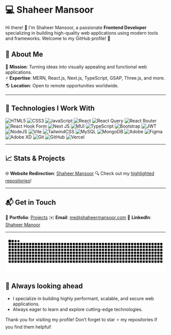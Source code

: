 # 💻 Shaheer Mansoor  

Hi there! 👋 I'm Shaheer Mansoor, a passionate **Frontend Developer** specializing in building high-quality web applications using modern tools and frameworks. Welcome to my GitHub profile! 🌟  

## 🌟 About Me  
🎯 **Mission**: Turning ideas into visually appealing and functional web applications.  
⚡ **Expertise**: MERN, React.js, Next.js, TypeScript, GSAP, Three.js, and more.  
🌎 **Location**: Open to remote opportunities worldwide.  

---

## 🚀 Technologies I Work With  
![HTML5](https://img.shields.io/badge/html5-%23E34F26.svg?style=for-the-badge&logo=html5&logoColor=white) ![CSS3](https://img.shields.io/badge/css3-%231572B6.svg?style=for-the-badge&logo=css3&logoColor=white) ![JavaScript](https://img.shields.io/badge/javascript-%23323330.svg?style=for-the-badge&logo=javascript&logoColor=%23F7DF1E) ![React](https://img.shields.io/badge/react-%2320232a.svg?style=for-the-badge&logo=react&logoColor=%2361DAFB) ![React Query](https://img.shields.io/badge/-React%20Query-FF4154?style=for-the-badge&logo=react%20query&logoColor=white) ![React Router](https://img.shields.io/badge/React_Router-CA4245?style=for-the-badge&logo=react-router&logoColor=white) ![React Hook Form](https://img.shields.io/badge/React%20Hook%20Form-%23EC5990.svg?style=for-the-badge&logo=reacthookform&logoColor=white) ![Next JS](https://img.shields.io/badge/Next-black?style=for-the-badge&logo=next.js&logoColor=white) ![MUI](https://img.shields.io/badge/MUI-%230081CB.svg?style=for-the-badge&logo=mui&logoColor=white) ![TypeScript](https://img.shields.io/badge/typescript-%23007ACC.svg?style=for-the-badge&logo=typescript&logoColor=white) ![Bootstrap](https://img.shields.io/badge/bootstrap-%238511FA.svg?style=for-the-badge&logo=bootstrap&logoColor=white) ![JWT](https://img.shields.io/badge/JWT-black?style=for-the-badge&logo=JSON%20web%20tokens) ![NodeJS](https://img.shields.io/badge/node.js-6DA55F?style=for-the-badge&logo=node.js&logoColor=white) ![Vite](https://img.shields.io/badge/vite-%23646CFF.svg?style=for-the-badge&logo=vite&logoColor=white) ![TailwindCSS](https://img.shields.io/badge/tailwindcss-%2338B2AC.svg?style=for-the-badge&logo=tailwind-css&logoColor=white) ![MySQL](https://img.shields.io/badge/mysql-4479A1.svg?style=for-the-badge&logo=mysql&logoColor=white) ![MongoDB](https://img.shields.io/badge/MongoDB-%234ea94b.svg?style=for-the-badge&logo=mongodb&logoColor=white) ![Adobe](https://img.shields.io/badge/adobe-%23FF0000.svg?style=for-the-badge&logo=adobe&logoColor=white) ![Figma](https://img.shields.io/badge/figma-%23F24E1E.svg?style=for-the-badge&logo=figma&logoColor=white) ![Adobe XD](https://img.shields.io/badge/Adobe%20XD-470137?style=for-the-badge&logo=Adobe%20XD&logoColor=#FF61F6) ![Git](https://img.shields.io/badge/git-%23F05033.svg?style=for-the-badge&logo=git&logoColor=white) ![GitHub](https://img.shields.io/badge/github-%23121011.svg?style=for-the-badge&logo=github&logoColor=white) ![Vercel](https://img.shields.io/badge/vercel-%23000000.svg?style=for-the-badge&logo=vercel&logoColor=white)

---

## 📈 Stats & Projects  
🌐 **Website Redirection**: [Shaheer Mansoor](https://shaheermansoor.com)
🔍 Check out my [highlighted repositories](https://github.com/Shaheer5/yc-directory)!  

---

## 📬 Get in Touch  
🔗 **Portfolio**: [Projects](https://shaheermansoor.com/projects)
✉️ **Email**: me@shaheermansoor.com
💼 **LinkedIn**: [Shaheer Manoor](linkedin.com/in/shaheer-mansoor) 

---


<picture>
  <source media="(prefers-color-scheme: dark)" srcset="https://raw.githubusercontent.com/farhanf7n/farhanf7n/output/github-snake-dark.svg" />
  <source media="(prefers-color-scheme: light)" srcset="https://raw.githubusercontent.com/farhanf7n/farhanf7n/output/github-snake.svg" />
  <img alt="github-snake" src="https://raw.githubusercontent.com/farhanf7n/farhanf7n/output/github-snake.svg" />
</picture>

## 🌟 Always looking ahead 
- I specialize in building highly performant, scalable, and secure web applications.  
- Always eager to learn and explore cutting-edge technologies.  

Thank you for visiting my profile! Don’t forget to star ⭐ my repositories if you find them helpful!  
